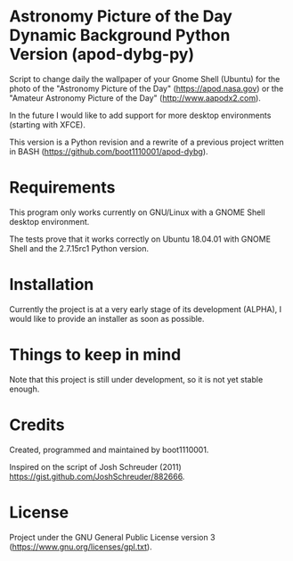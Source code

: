 # Astronomy Picture of the Day Dynamic Background Python Version (apod-dybg-py)
Script to change daily the wallpaper of your Gnome Shell (Ubuntu) for the photo of the "Astronomy Picture of the Day" (https://apod.nasa.gov) or the "Amateur Astronomy Picture of the Day" (http://www.aapodx2.com).

In the future I would like to add support for more desktop environments (starting with XFCE).

This version is a Python revision and a rewrite of a previous project written in BASH (https://github.com/boot1110001/apod-dybg).

# Requirements
This program only works currently on GNU/Linux with a GNOME Shell desktop environment.

The tests prove that it works correctly on Ubuntu 18.04.01 with GNOME Shell and the 2.7.15rc1 Python version.

# Installation
Currently the project is at a very early stage of its development (ALPHA), I would like to provide an installer as soon as possible.

# Things to keep in mind
Note that this project is still under development, so it is not yet stable enough.

# Credits
Created, programmed and maintained by boot1110001.

Inspired on the script of Josh Schreuder (2011) https://gist.github.com/JoshSchreuder/882666.

# License
Project under the GNU General Public License version 3 (https://www.gnu.org/licenses/gpl.txt).
